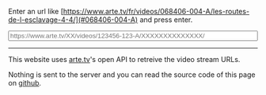 Enter an url like [https://www.arte.tv/fr/videos/068406-004-A/les-routes-de-l-esclavage-4-4/](#068406-004-A) and press enter.

<input type="text" name="url" id="urlInput" style="width: 100%;" placeholder="https://www.arte.tv/XX/videos/123456-123-A/XXXXXXXXXXXXXX/">
<div id="results"></div>

---

This website uses [arte.tv](https://www.arte.tv/)'s open API to retreive the video stream URLs.

Nothing is sent to the server and you can read the source code of this page on [github](https://raw.githubusercontent.com/mat-tso/arte.tv/master/index.md).

<script>
(function() {
  "use strict"

  function fetchData() {
    const id = location.hash.substr(1)
    if (!id) {
      return
    }
    const apiUrl = "https://api.arte.tv/api/player/v1/config/fr/" + id
    const xobj = new XMLHttpRequest();
    xobj.responseType = 'json';
    xobj.open('GET', apiUrl);
    xobj.onload = function() {
      const videoJsonPlayer = xobj.response.videoJsonPlayer
      const VSR = xobj.response.videoJsonPlayer.VSR
      if (VSR === undefined) {
        alert("API querry failed to " + apiUrl)
        return
      }

      const dataRaw = Object.values(VSR).sort(function(l, r) {
        return [
          r.bitrate - l.bitrate,
          r.mimeType.localeCompare(l.mimeType),
          r.versionShortLibelle.localeCompare(l.versionShortLibelle)
        ].find(function(x) {
          return x != 0
        }) || 0
      })

      const data = dataRaw.map(function(r) {
        return {
          'URL': r.url,
          'Format': r.mediaType,
          'Version': r.versionLibelle,
          'Bitrate': r.bitrate,
        }
      })


      function create(t, a, f) {
        const n = document.createElement(t);
        for (let k in a) {
          n.appendChild(f(k, a[k]))
        }
        return n
      }

      function createLink(href, text) {
        const a = document.createElement("a")
        a.href = href
        a.text = text
        return a
      }

      function createNode(tag, children) {
        const n = document.createElement(tag);
        for (let i in children) {
          let child = children[i]
          if (["string", "number", "boolean"].includes(typeof(child))) {
            child = document.createTextNode(child)
          }
          n.appendChild(child)
        }
        return n
      }

      function genRows(data) {
        if (!data[0]) {
          alert("No video found");
          return []
        }

        const rows = data.map(function(v) {
          return create("tr", v, function(k, v) {
            return createNode("td", [k === "URL" ? createLink(v, "link") : v])
          })
        })
        rows.unshift(create("tr", data[0], function(k, _) {
          return createNode("th", [k])
        }))
        return rows
      }
      const table = createNode("table", genRows(data))

      const result = createNode("div", [
        createNode("h3", [videoJsonPlayer.VTI]),
        createNode("h4", [videoJsonPlayer.subtitle]),
        createNode("p", ["Duration: ", Math.round(videoJsonPlayer.videoDurationSeconds / 60)," minutes"]),
        "Page: ", createLink(videoJsonPlayer.VTR, id),
        table,
        "Data fetched from ", createLink(apiUrl, "Arte's open API"),
      ])

      const results = document.getElementById("results")
      results.insertBefore(result, results.firstChild)

    };
    xobj.send(null)
  }

  fetchData() // If loading page with hash
  window.onhashchange = fetchData

  document.getElementById("urlInput").onchange = function(e) {
    const url = e.target.value;
    const id = url.split("/")[5];
    if (id === undefined) {
      alert("Malformed URL, expected format: \n" +
            "https://www.arte.tv/XX/videos/123456-123-A/XXXXXXXXXXXXXX/");
      return
    }
    location.hash = id;
    e.target.placeholder = e.target.value
    e.target.value = ""
  }
})()
</script>
